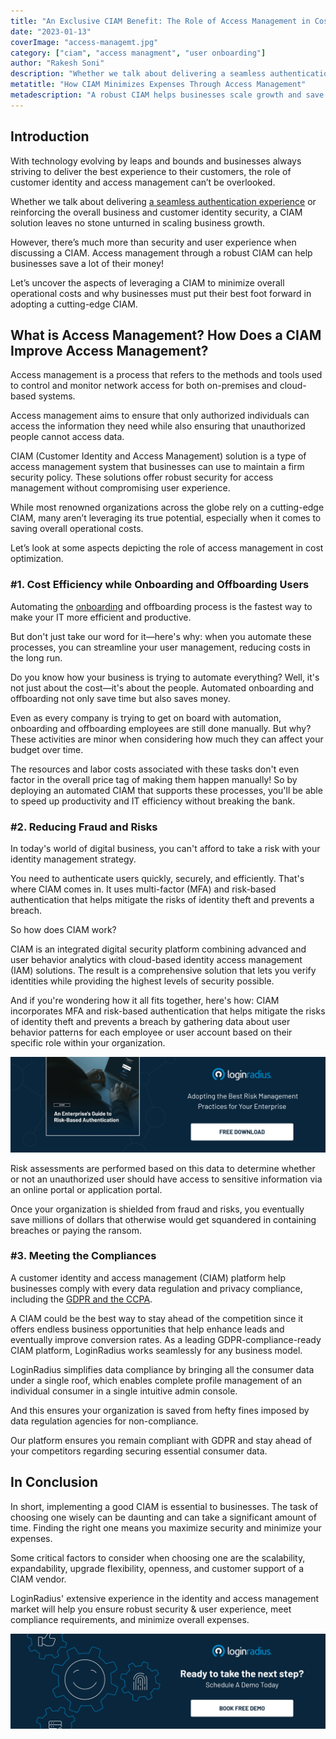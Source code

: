 ```yaml
---
title: "An Exclusive CIAM Benefit: The Role of Access Management in Cost Optimization"
date: "2023-01-13"
coverImage: "access-managemt.jpg"
category: ["ciam", "access managment", "user onboarding"]
author: "Rakesh Soni"
description: "Whether we talk about delivering a seamless authentication experience or reinforcing the overall business and customer identity security, a CIAM solution leaves no stone unturned in scaling business growth. This blog explains the aspects of leveraging the role of a CIAM’s access management in cost optimization."
metatitle: "How CIAM Minimizes Expenses Through Access Management"
metadescription: "A robust CIAM helps businesses scale growth and save money. Read this insightful post to know about the  role of access management in cost optimization."
---
```


## Introduction

With technology evolving by leaps and bounds and businesses always striving to deliver the best experience to their customers, the role of customer identity and access management can’t be overlooked.

Whether we talk about delivering [a seamless authentication experience](https://www.loginradius.com/authentication/) or reinforcing the overall business and customer identity security, a CIAM solution leaves no stone unturned in scaling business growth. 

However, there’s much more than security and user experience when discussing a CIAM. Access management through a robust CIAM can help businesses save a lot of their money! 

Let’s uncover the aspects of leveraging a CIAM to minimize overall operational costs and why businesses must put their best foot forward in adopting a cutting-edge CIAM. 


## What is Access Management? How Does a CIAM Improve Access Management?

Access management is a process that refers to the methods and tools used to control and monitor network access for both on-premises and cloud-based systems.

Access management aims to ensure that only authorized individuals can access the information they need while also ensuring that unauthorized people cannot access data.

CIAM (Customer Identity and Access Management) solution is a type of access management system that businesses can use to maintain a firm security policy. These solutions offer robust security for access management without compromising user experience.

While most renowned organizations across the globe rely on a cutting-edge CIAM, many aren’t leveraging its true potential, especially when it comes to saving overall operational costs. 

Let’s look at some aspects depicting the role of access management in cost optimization. 


### #1. Cost Efficiency while Onboarding and Offboarding Users

Automating the [onboarding](https://blog.loginradius.com/growth/successful-saas-onboarding-process/) and offboarding process is the fastest way to make your IT more efficient and productive.

But don't just take our word for it—here's why: when you automate these processes, you can streamline your user management, reducing costs in the long run.

Do you know how your business is trying to automate everything? Well, it's not just about the cost—it's about the people. Automated onboarding and offboarding not only save time but also saves money.

Even as every company is trying to get on board with automation, onboarding and offboarding employees are still done manually. But why? These activities are minor when considering how much they can affect your budget over time.

The resources and labor costs associated with these tasks don't even factor in the overall price tag of making them happen manually! So by deploying an automated CIAM that supports these processes, you'll be able to speed up productivity and IT efficiency without breaking the bank.


### #2. Reducing Fraud and Risks 

In today's world of digital business, you can't afford to take a risk with your identity management strategy.

You need to authenticate users quickly, securely, and efficiently. That's where CIAM comes in. It uses multi-factor (MFA) and risk-based authentication that helps mitigate the risks of identity theft and prevents a breach.

So how does CIAM work?

CIAM is an integrated digital security platform combining advanced and user behavior analytics with cloud-based identity access management (IAM) solutions. The result is a comprehensive solution that lets you verify identities while providing the highest levels of security possible.

And if you're wondering how it all fits together, here's how: CIAM incorporates MFA and risk-based authentication that helps mitigate the risks of identity theft and prevents a breach by gathering data about user behavior patterns for each employee or user account based on their specific role within your organization. 

[![GD-to-RBA](GD-to-RBA.png)](https://www.loginradius.com/resource/an-enterprises-guide-to-risk-based-authentication/)

Risk assessments are performed based on this data to determine whether or not an unauthorized user should have access to sensitive information via an online portal or application portal. 

Once your organization is shielded from fraud and risks, you eventually save millions of dollars that otherwise would get squandered in containing breaches or paying the ransom. 


### #3. Meeting the Compliances

A customer identity and access management (CIAM) platform help businesses comply with every data regulation and privacy compliance, including the [GDPR and the CCPA](https://blog.loginradius.com/identity/ccpa-vs-gdpr-the-compliance-war/).

A CIAM could be the best way to stay ahead of the competition since it offers endless business opportunities that help enhance leads and eventually improve conversion rates. As a leading GDPR-compliance-ready CIAM platform, LoginRadius works seamlessly for any business model.

LoginRadius simplifies data compliance by bringing all the consumer data under a single roof, which enables complete profile management of an individual consumer in a single intuitive admin console.

And this ensures your organization is saved from hefty fines imposed by data regulation agencies for non-compliance. 

Our platform ensures you remain compliant with GDPR and stay ahead of your competitors regarding securing essential consumer data. 


## In Conclusion 

In short, implementing a good CIAM is essential to businesses. The task of choosing one wisely can be daunting and can take a significant amount of time. Finding the right one means you maximize security and minimize your expenses. 

Some critical factors to consider when choosing one are the scalability, expandability, upgrade flexibility, openness, and customer support of a CIAM vendor. 

LoginRadius' extensive experience in the identity and access management market will help you ensure robust security & user experience, meet compliance requirements, and minimize overall expenses. 



[![book-a-demo-loginradius](../../assets/book-a-demo-loginradius.png)](https://www.loginradius.com/contact-us?utm_source=blog&utm_medium=web&utm_campaign=ciam-minimizes-expenses-access-management)
